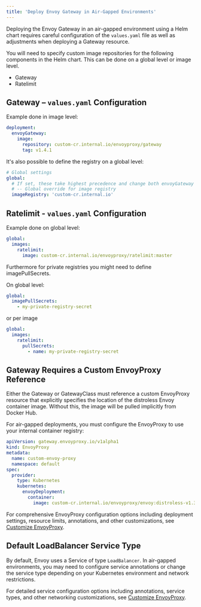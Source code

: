 ```yaml
---
title: 'Deploy Envoy Gateway in Air-Gapped Environments'
---
```


Deploying the Envoy Gateway in an air-gapped environment using a Helm chart
requires careful configuration of the `values.yaml` file as well as adjustments
when deploying a Gateway resource.

You will need to specify custom image repositories for the following components
in the Helm chart. This can be done on a global level or image level.

- Gateway
- Ratelimit

## Gateway – `values.yaml` Configuration

Example done in image level:

```yaml
deployment:
  envoyGateway:
    image:
      repository: custom-cr.internal.io/envoyproxy/gateway
      tag: v1.4.1
```

It's also possible to define the registry on a global level:

```yaml
# Global settings
global:
  # If set, these take highest precedence and change both envoyGateway and ratelimit's container registry and pull secrets.
  # -- Global override for image registry
  imageRegistry: 'custom-cr.internal.io'
```

## Ratelimit - `values.yaml` Configuration

Example done on global level:

```yaml
global:
  images:
    ratelimit:
      image: custom-cr.internal.io/envoyproxy/ratelimit:master
```

Furthermore for private registries you might need to define imagePullSecrets.

On global level:

```yaml
global:
  imagePullSecrets:
    - my-private-registry-secret
```

or per image

```yaml
global:
  images:
    ratelimit:
      pullSecrets:
        - name: my-private-registry-secret
```

## Gateway Requires a Custom EnvoyProxy Reference

Either the Gateway or GatewayClass must reference a custom EnvoyProxy resource
that explicitly specifies the location of the distroless Envoy container image.
Without this, the image will be pulled implicitly from Docker Hub.

For air-gapped deployments, you must configure the EnvoyProxy to use your internal container registry:

```yaml
apiVersion: gateway.envoyproxy.io/v1alpha1
kind: EnvoyProxy
metadata:
  name: custom-envoy-proxy
  namespace: default
spec:
  provider:
    type: Kubernetes
    kubernetes:
      envoyDeployment:
        container:
          image: custom-cr.internal.io/envoyproxy/envoy:distroless-v1.34.1
```

For comprehensive EnvoyProxy configuration options including deployment settings, resource limits, annotations, and other customizations, see [Customize EnvoyProxy](../customize-envoyproxy).

## Default LoadBalancer Service Type

By default, Envoy uses a Service of type `LoadBalancer`. In air-gapped environments, 
you may need to configure service annotations or change the service type depending 
on your Kubernetes environment and network restrictions.

For detailed service configuration options including annotations, service types, and other networking customizations, see [Customize EnvoyProxy](../customize-envoyproxy).
